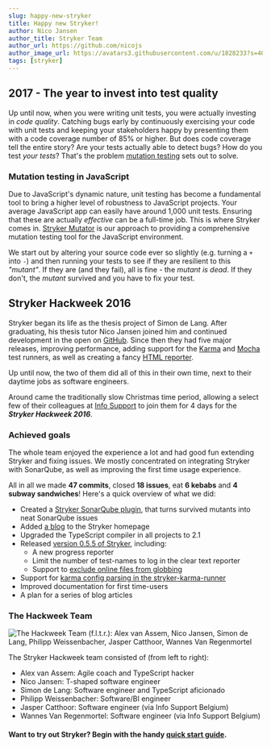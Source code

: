 ```yaml
---
slug: happy-new-stryker
title: Happy new Stryker!
author: Nico Jansen
author_title: Stryker Team
author_url: https://github.com/nicojs
author_image_url: https://avatars3.githubusercontent.com/u/1828233?s=400&u=fec18ad3776aaafec54c49bbd7173a841ae7ea59&v=4
tags: [stryker]
---
```


## 2017 - The year to invest into test quality

Up until now, when you were writing unit tests, you were actually investing in _code quality_. Catching bugs early by continuously
exercising your code with unit tests and keeping your stakeholders happy by presenting them with a code coverage number of 85% or higher.
But does code coverage tell the entire story? Are your tests actually able to detect bugs? How do you test _your tests_?
That's the problem [mutation testing](https://en.wikipedia.org/wiki/Mutation_testing) sets out to solve.

<!--truncate-->

### Mutation testing in JavaScript

Due to JavaScript's dynamic nature, unit testing has become a fundamental tool to bring a higher level of robustness to JavaScript projects.
Your average JavaScript app can easily have around 1,000 unit tests. Ensuring that these are actually _effective_ can be a full-time job. This is where Stryker comes in.
[Stryker Mutator](http://stryker-mutator.github.io/) is our approach to providing a comprehensive mutation testing tool for the JavaScript environment.

We start out by altering your source code ever so slightly (e.g. turning a `+` into `-`) and then running your tests to see if they are
resilient to this _"mutant"_. If they are (and they fail), all is fine - the _mutant is dead_. If they don't, the _mutant_ survived and you have to fix your test.

## Stryker Hackweek 2016

Stryker began its life as the thesis project of Simon de Lang. After graduating, his thesis tutor Nico Jansen joined him and continued development in the open on [GitHub](https://github.com/stryker-mutator/).
Since then they had five major releases, improving performance, adding support for the [Karma](http://karma-runner.github.io/1.0/index.html) and [Mocha](http://mochajs.org/) test runners,
as well as creating a fancy [HTML reporter](https://github.com/stryker-mutator/stryker/tree/master/packages/stryker-html-reporter).

Up until now, the two of them did all of this in their own time, next to their daytime jobs as software engineers.

Around came the traditionally slow Christmas time period, allowing a select few of their colleagues at [Info Support](https://www.infosupport.com/) to join them for 4 days for the **_Stryker Hackweek 2016_**.

### Achieved goals

The whole team enjoyed the experience a lot and had good fun extending Stryker and fixing issues.
We mostly concentrated on integrating Stryker with SonarQube, as well as improving the first time usage experience.

All in all we made **47 commits**, closed **18 issues**, eat **6 kebabs** and **4 subway sandwiches**!
Here's a quick overview of what we did:

- Created a [Stryker SonarQube plugin](https://github.com/stryker-mutator/sonar-stryker-plugin), that turns survived mutants into neat SonarQube issues
- Added [a blog](http://stryker-mutator.github.io/blog.html) to the Stryker homepage
- Upgraded the TypeScript compiler in all projects to 2.1
- Released [version 0.5.5 of Stryker](http://stryker-mutator.github.io/blog/2016-12-30/stryker-0-5-5.html), including:
  - A new progress reporter
  - Limit the number of test-names to log in the clear text reporter
  - Support to [exclude online files from globbing](https://github.com/stryker-mutator/stryker/issues/90)
- Support for [karma config parsing in the stryker-karma-runner](https://github.com/stryker-mutator/stryker/tree/master/packages/stryker-karma-runner/issues/7)
- Improved documentation for first time-users
- A plan for a series of blog articles

### The Hackweek Team

![The Hackweek Team (f.l.t.r.): Alex van Assem, Nico Jansen, Simon de Lang, Philipp Weissenbacher, Jasper Catthoor, Wannes Van Regenmortel](/images/blogs/stryker-team-photo.jpg)

The Stryker Hackweek team consisted of (from left to right):

- Alex van Assem: Agile coach and TypeScript hacker
- Nico Jansen: T-shaped software engineer
- Simon de Lang: Software engineer and TypeScript aficionado
- Philipp Weissenbacher: Software/BI engineer
- Jasper Catthoor: Software engineer (via Info Support Belgium)
- Wannes Van Regenmortel: Software engineer (via Info Support Belgium)

#### Want to try out Stryker? Begin with the handy [quick start guide](http://stryker-mutator.github.io/quickstart.html).
